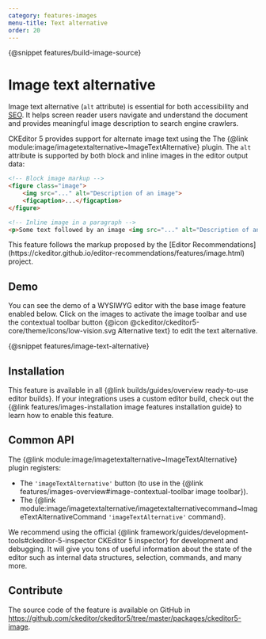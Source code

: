 ```yaml
---
category: features-images
menu-title: Text alternative
order: 20
---
```

{@snippet features/build-image-source}

# Image text alternative

Image text alternative (`alt` attribute) is essential for both accessibility and [<abbr title="Search Engine Optimization">SEO</abbr>](https://en.wikipedia.org/wiki/Search_engine_optimization). It helps screen reader users navigate and understand the document and provides meaningful image description to search engine crawlers.

CKEditor 5 provides support for alternate image text using the The {@link module:image/imagetextalternative~ImageTextAlternative} plugin. The `alt` attribute is supported by both block and inline images in the editor output data:

```html
<!-- Block image markup -->
<figure class="image">
	<img src="..." alt="Description of an image">
	<figcaption>...</figcaption>
</figure>

<!-- Inline image in a paragraph -->
<p>Some text followed by an image <img src="..." alt="Description of an image">.</p>
```

<info-box hint>
	This feature follows the markup proposed by the [Editor Recommendations](https://ckeditor.github.io/editor-recommendations/features/image.html) project.
</info-box>

## Demo

You can see the demo of a WYSIWYG editor with the base image feature enabled below. Click on the images to activate the image toolbar and use the contextual toolbar button {@icon @ckeditor/ckeditor5-core/theme/icons/low-vision.svg Alternative text} to edit the text alternative.

{@snippet features/image-text-alternative}

## Installation

This feature is available in all {@link builds/guides/overview ready-to-use editor builds}. If your integrations uses a custom editor build, check out the {@link features/images-installation image features installation guide} to learn how to enable this feature.

## Common API

The {@link module:image/imagetextalternative~ImageTextAlternative} plugin registers:

* The `'imageTextAlternative'` button (to use in the {@link features/images-overview#image-contextual-toolbar image toolbar}).
* The {@link module:image/imagetextalternative/imagetextalternativecommand~ImageTextAlternativeCommand `'imageTextAlternative'` command}.

<info-box>
	We recommend using the official {@link framework/guides/development-tools#ckeditor-5-inspector CKEditor 5 inspector} for development and debugging. It will give you tons of useful information about the state of the editor such as internal data structures, selection, commands, and many more.
</info-box>

## Contribute

The source code of the feature is available on GitHub in https://github.com/ckeditor/ckeditor5/tree/master/packages/ckeditor5-image.
